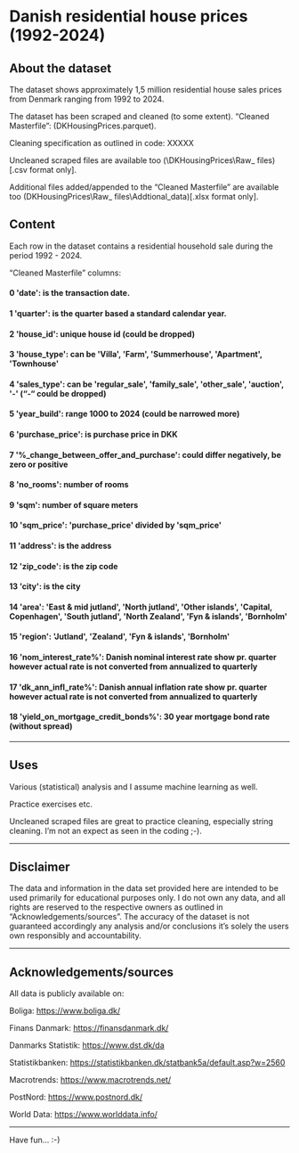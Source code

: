 # Danish residential house prices (1992-2024)

## About the dataset

The dataset shows approximately 1,5 million residential house sales prices from Denmark ranging from 1992 to 2024. 

The dataset has been scraped and cleaned (to some extent). “Cleaned Masterfile”: (DKHousingPrices.parquet). 

Cleaning specification as outlined in code: XXXXX

Uncleaned scraped files are available too (\DKHousingPrices\Raw_ files) [.csv format only].

Additional files added/appended to the “Cleaned Masterfile” are available too (DKHousingPrices\Raw_ files\Addtional_data)[.xlsx format only].

## Content
Each row in the dataset contains a residential household sale during the period 1992 - 2024.

“Cleaned Masterfile” columns:

#### 0 'date': is the transaction date.

#### 1 'quarter': is the quarter based a standard calendar year.

#### 2 'house_id': unique house id (could be dropped)

#### 3 'house_type': can be 'Villa', 'Farm', 'Summerhouse', 'Apartment', 'Townhouse'

#### 4 'sales_type': can be 'regular_sale', 'family_sale', 'other_sale', 'auction', '-' (“-“ could be dropped)

#### 5 'year_build': range 1000 to 2024 (could be narrowed more)

#### 6 'purchase_price': is purchase price in DKK

#### 7 '%_change_between_offer_and_purchase': could differ negatively, be zero or positive

#### 8 'no_rooms': number of rooms

#### 9 'sqm': number of square meters

#### 10 'sqm_price': 'purchase_price' divided by 'sqm_price'

#### 11 'address': is the address

#### 12 'zip_code': is the zip code

#### 13 'city': is the city

#### 14 'area': 'East & mid jutland', 'North jutland', 'Other islands', 'Capital, Copenhagen', 'South jutland', 'North Zealand', 'Fyn & islands', 'Bornholm'

#### 15 'region': 'Jutland', 'Zealand', 'Fyn & islands', 'Bornholm'

#### 16 'nom_interest_rate%': Danish nominal interest rate show pr. quarter however actual rate is not converted from annualized to quarterly

#### 17 'dk_ann_infl_rate%': Danish annual inflation rate show pr. quarter however actual rate is not converted from annualized to quarterly 

#### 18 'yield_on_mortgage_credit_bonds%': 30 year mortgage bond rate (without spread)

*************************************

## Uses

Various (statistical) analysis and I assume machine learning as well. 

Practice exercises etc. 

Uncleaned scraped files are great to practice cleaning, especially string cleaning. I’m not an expect as seen in the coding ;-).

*************************************

## Disclaimer
The data and information in the data set provided here are intended to be used primarily for educational purposes only. I do not own any data, and all rights are reserved to the respective owners as outlined in “Acknowledgements/sources”. The accuracy of the dataset is not guaranteed accordingly any analysis and/or conclusions it’s solely the users own responsibly and accountability.

*************************************

## Acknowledgements/sources 

All data is publicly available on:

Boliga: https://www.boliga.dk/

Finans Danmark: https://finansdanmark.dk/

Danmarks Statistik: https://www.dst.dk/da

Statistikbanken: https://statistikbanken.dk/statbank5a/default.asp?w=2560

Macrotrends: https://www.macrotrends.net/

PostNord: https://www.postnord.dk/

World Data: https://www.worlddata.info/

*************************************

Have fun… :-)
